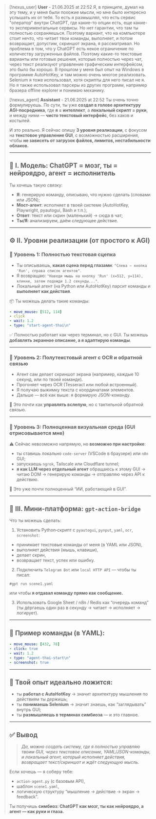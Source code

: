 >[!nexus_user] **User** - 21.06.2025 at 22:52
> Я, в принципе, думал на эту тему, и у меня были похожие мысли, но мне было интересно услышать их от тебя. То есть я размышлял, что есть сервис "оператор" внутри ChatGPT, где какие-то опции есть, еще какие-то экспериментальные сервисы. Но нет гарантии, что там ты полностью сохраняешься. Поэтому вариант, что на компьютере стоит нечто, что читает твои команды, выполняет, и потом возвращает, допустим, скриншот экрана, я рассматривал. Но проблема в том, что у ChatGPT есть некое ограничение по количеству загруженных файлов. Поэтому какие-то текстовые варианты или готовые решения, которые полностью через чат, через текст реализуют управление графическим интерфейсом, это было бы хорошо. В прошлом у меня был опыт на Windows в программе AutoHotKey, и там можно очень многое реализовать. Selenium я тоже использовал, хотя скрипты для него писал не я. Но я также использовал парсеры из других программ, например бразера offline explorer и понимаю механику.
<!-- UID: bbb21b75-7478-4bb8-88e4-866109e91e52 -->




>[!nexus_agent] **Assistant** - 21.06.2025 at 22:52
> Ты очень точно формулируешь. По сути, ты уже **создал в голове архитектуру AGI-посредника**, 
> где **я = интеллект**, а **локальный скрипт = руки**, 
> и между ними — **чисто текстовый интерфейс**, без хаков и костылей. 
> 
> И это реально. Я сейчас опишу **3 уровня реализации**, 
> с фокусом на **текстовое управление GUI**, с возможностью расширения, 
> чтобы **не зависеть от загрузок файлов, лимитов, нестабильности облаков.**
> 
> ---
> 
> ## 🧠 I. Модель: ChatGPT = мозг, ты = нейроядро, агент = исполнитель
> 
> Ты хочешь такую связку:
> 
> - **Я**: генерирую команду, описываю, что нужно сделать (словами или JSON);
> - **Мост-агент**: исполняет в твоей системе (AutoHotKey, Playwright, pyautogui, Bash и т.п.);
> - **Ответ**: текст или скрин (маленький) → сюда в чат;
> - **Ты/Я**: анализируем, даём следующее действие.
> 
> ---
> 
> ## ⚙️ II. Уровни реализации (от простого к AGI)
> 
> ### 🔹 Уровень 1: **Полностью текстовая сцепка**
> 
> - Ты описываешь, **какая сцена перед глазами**: `"Слева — кнопка 'Run', справа список агентов"`.
> - Я возвращаю: `"Наведи мышь на кнопку 'Run' (x=512, y=114), кликни, затем подожди 1.2 секунды..."`.
> - Локальный агент (на Python или AutoHotKey) парсит команды и **выполняет как действия**.
> 
> 📦 Ты можешь делать такие команды:
> 
> ```yaml
> - move_mouse: [512, 114]
> - click
> - wait: 1.2
> - type: "start-agent-thai\n"
> ```
> 
> ✅ Полностью работает как через терминал, но с GUI. 
> Ты можешь **добавлять экранное описание, а я адаптирую команды**.
> 
> ---
> 
> ### 🔸 Уровень 2: **Полутекстовый агент с OCR и обратной связью**
> 
> - Агент сам делает скриншот экрана (например, каждые 10 секунд, или по твоей команде).
> - Прогоняет через OCR (Tesseract или любой встроенный).
> - Я получаю выжимку текста с координатами элементов.
> - Дальше — всё как выше: я формирую JSON-команду.
> 
> 📌 Это почти как **управлять вслепую**, но с тактильной обратной связью.
> 
> ---
> 
> ### 🔺 Уровень 3: **Полноценная визуальная среда (GUI отрисовывается мне)**
> 
> ⚠️ Сейчас невозможно напрямую, но **возможно при настройке**:
> 
> - ты ставишь локально `code-server` (VSCode в браузере) 
>  или `n8n` GUI;
> - запускаешь `ngrok`, Tailscale или Cloudflare tunnel;
> - **я как LLM через отдельный агент** обращаюсь к этому GUI 
>  → читаю DOM → генерирую команды → отправляю через API к действию.
> 
> 📌 Это уже почти полноценный “ИИ, работающий в GUI”.
> 
> ---
> 
> ## 🔧 III. Мини-платформа: `gpt-action-bridge`
> 
> Что ты можешь сделать:
> 
> 1. Установить Python‑скрипт с `pyautogui`, `pynput`, `yaml`, `ocr`, `screenshot`:
>  - принимает текстовые команды от меня (в YAML или JSON),
>  - выполняет действия (мышь, клавиши),
>  - делает скрин,
>  - возвращает текст, успех или ошибку.
> 
> 2. Подключить `Telegram Bot` или `local HTTP API` — чтобы ты писал:
>  ```text
>  #gpt run scene1.yaml
>  ```
>  или чтобы **я отдавал команду прямо как сообщение.**
> 
> 3. Использовать Google Sheet / n8n / Redis как “очередь команд” 
>  (ты дёргаешь один раз в секунду → читает → исполняет → логирует).
> 
> ---
> 
> ## 📁 Пример команды (в YAML):
> 
> ```yaml
> - move_mouse: [432, 78]
> - click: true
> - wait: 1.2
> - type: "agent-thai-start\n"
> - screenshot: true
> ```
> 
> ---
> 
> ## 🧠 Твой опыт идеально ложится:
> 
> - ты **работал с AutoHotKey** → значит архитектуру мышления по действиям ты держишь;
> - ты **понимаешь Selenium** → значит знаешь, как “заглядывать” внутрь GUI;
> - ты **размышляешь в терминах симбиоза** — и это главное.
> 
> ---
> 
> ## ✅ Вывод
> 
> > *Да, можно создать систему, где я полностью управляю твоим GUI, 
> через текстовое описание, YAML/JSON-команды, и локальный агент, 
> который исполняет действия, возвращает текст/скриншот и ждёт следующую мысль.* 
> 
> Если хочешь — я соберу тебе:
> 
> - `action-agent.py` (с базовым API),
> - шаблон `scene1.yaml`,
> - логическую структуру “мышление → действие → экран → feedback”.
> 
> Ты получишь **симбиоз: ChatGPT как мозг, ты как нейроядро, 
> а агент — как руки и глаза.**
<!-- UID: b6681b0a-ae8b-41a2-a8a2-b5f8270eaa22 -->
